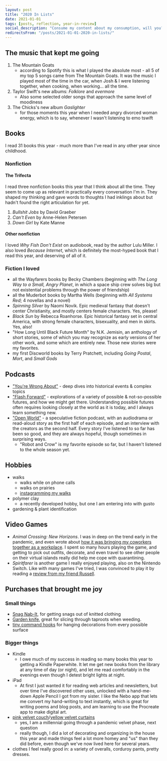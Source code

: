 ```yaml
---
layout: post
title: "2020 In Lists"
date: 2021-01-01
tags: [posts, reflection, year-in-review]
social_description: "Consume my content about my consumption, will you?"
redirectsFrom: "/posts/2021-01-01-2020-in-lists/"
---
```


<style>
.post-content h2 {
    text-align: center
}
</style>

## The music that kept me going

1. The Mountain Goats
   - according to Spotify this is what I played the absolute most - all 5 of my top 5 songs came from The Mountain Goats. It was the music I played most of the time in the car, when Josh & I were listening together, when cooking, when working... all the time.
2. Taylor Swift's new albums: _Folklore_ and _evermore_
   - Also some selected older songs that approach the same level of moodiness
3. The Chicks's new album _Gaslighter_ 
   - for those moments this year when I needed angry divorced woman energy, which is to say, whenever I wasn't listening to emo tswift

 ## Books

 I read 31 books this year - much more than I've read in any other year since childhood.

 ### Nonfiction
 #### The Trifecta
I read three nonfiction books this year that I think about all the time. They seem to come up as relevant in practically every conversation I'm in. They shaped my thinking and gave words to thoughts I had inklings about but hadn't found the right articulation for yet. 
  1. _Bullshit Jobs_ by David Graeber
  2. _Can't Even_ by Anne-Helen Petersen
  3. _Down Girl_ by Kate Manne

#### Other nonfiction
I loved _Why Fish Don't Exist_ on audiobook, read by the author Lulu Miller. I also loved _Because Internet_, which is definitely the most-hyped book that I read this year, and deserving of all of it.

### Fiction I loved
 - all the Wayfarers books by Becky Chambers (beginning with _The Long Way to a Small, Angry Planet_, in which a space ship crew solves big but not existential problems through the power of friendship)
 - all the Muderbot books by Martha Wells (beginning with _All Systems Red_; 4 novellas and a novel)
 - _Spinning Silver_ by Naomi Novik. Epic medieval fantasy that doesn't center Christianity, and mostly centers female characters. Yes, please!
 - _Black Sun_ by Rebecca Roanhorse. Epic historical fantasy set in central America, with strong female characters, bisexuality, and men in skirts. Yes, also! 
 - "How Long Until Black Future Month" by N.K. Jemisin, an anthology of short stories, some of which you may recognize as early versions of her other work, and some which are entirely new. Those new stories were my favorites.
 - my first Discworld books by Terry Pratchett, including _Going Postal_, _Mort_, and _Small Gods_

## Podcasts
 - ["You're Wrong About"](https://yourewrongabout.com/) - deep dives into historical events & complex topics
 - ["Flash Forward"](https://www.flashforwardpod.com/) - explorations of a variety of possible & not-so-possible futures, and how we might get there. Understanding possible futures often requires looking closely at the world as it is today, and I always learn something new.
 - ["Open World"](https://www.openworldradio.com/) - a speculative fiction podcast, with an audiodrama or read-aloud story as the first half of each episode, and an interview with the creators as the second half. Every story I've listened to so far has been so good, and they are always hopeful, though sometimes in surprising ways.
    - "Robot and Crow" is my favorite episode so far, but I haven't listened to the whole season yet. 

 ## Hobbies
  - walks 
    - walks while on phone calls
    - walks on prairies
    - [instagramming my walks](https://www.instagram.com/walks.walks.walks.lnk/)
  - polymer clay
    - a recently developed hobby, but one I am entering into with gusto
  - gardening & plant identification

  ## Video Games
 - _Animal Crossing: New Horizons_. I was in deep on the trend early in the pandemic, and even wrote about [how it was bringing my coworkers together as a workplace](https://dev.to/glitch/how-animal-crossing-is-bringing-glitch-together-3j8d). I spent so many hours playing the game, and getting to pick out outfits, decorate, and even travel to see other people on their virtual islands really did help me cope with quarantining.
  - _Spiritfarer_ is another game I really enjoyed playing, also on the Nintendo Switch. Like with many games I've tried, I was convinced to play it by reading a [review from my friend Russell](https://www.russelltroxel.com/writing/2020/8/29/spiritfarer-review).

## Purchases that brought me joy
### Small things
 - [Snag Nab-It](https://www.dritz.com/product/snag-nab-it-2/), for getting snags out of knitted clothing
 - [Garden knife](https://www.gardeningknowhow.com/garden-how-to/tools/using-a-hori-hori-knife.htm), great for slicing through taproots when weeding. 
 - [tiny command hooks](https://www.command.com/3M/en_US/command/products/~/Command-Clear-Decorating-Clips) for hanging decorations from every possible surface

### Bigger things
 - Kindle
    - I owe much of my success in reading so many books this year to getting a Kindle Paperwhite. It let me get new books from the library at any time of day (or night), and let me read comfortably in the evenings even though I detest bright lights at night. 
 - iPad
    - At first I just wanted it for reading web articles and newsletters, but over time I've discovered other uses, unlocked with a hand-me-down Apple Pencil I got from my sister. I like the Nebo app that lets me convert my hand-writing to text instantly, which is great for writing poems and blog posts, and am learning to use the Procreate app to make digital art.
 - [pink velvet couch](https://www.instagram.com/p/CGGeGrPhzfT/)/[yellow velvet curtains](https://www.instagram.com/p/CFdOpzqB-SB/)
    - yes, I am a millennial going through a pandemic velvet phase, next question
    - really though, I did a lot of decorating and organizing in the house this year and made things feel a lot more homey and "us" than they did before, even though we've now lived here for several years. 
 - clothes I feel really good in: a variety of overalls, corduroy pants, pretty dresses. 

